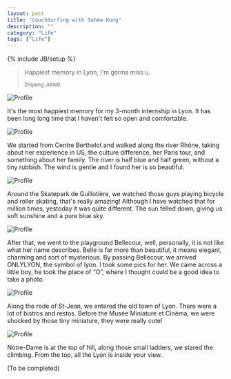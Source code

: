 ```yaml
---
layout: post
title: "CouchSurfing with Sohee Kong"
description: ""
category: "Life"
tags: ["Life"]
---
```


{% include JB/setup %}

<blockquote>
	<p>Happiest memory in Lyon, I'm gonna miss u.</p>
	<small>Zhipeng JIANG</small>
</blockquote>


![Profile](http://media-cache-ak2.pinimg.com/736x/be/73/9e/be739e01ac3bbcb7f5e685b300e65e11.jpg)


It's the most happiest memory for my 3-month internship in Lyon. It has been long long time that I haven't felt so open and comfortable.

![Profile](http://www.nileguide.com/destination/blog/lyon/files/2010/07/Paddle-pools-on-Les-Berges-du-Rhone.jpg)

We started from Centre Berthelot and walked along the river Rhône, taking about her experience in US, the culture difference, her Paris tour, and something about her family. The river is half blue and half green, without a tiny rubbish. The wind is gentle and I found her is so beautiful.

![Profile](http://farm6.staticflickr.com/5058/5456089848_b115c7b990_z.jpg)

Around the Skatepark de Guillotière, we watched those guys playing bicycle and roller skating, that's really amazing! Although I have watched that for million times, yestoday it was quite different. The sun felled down, giving us soft sunshine and a pure blue sky.

![Profile](http://www.eurexpo.com/IMG/jpg/Place-Bellecour-Fourviere.jpg)

After that, we went to the playground Bellecour, well, personally, it is not like what her name describes. Belle is far more than beautiful, it means elegant, charming and sort of mysterious. By passing Bellecour, we arrived ONLYLYON, the symbol of lyon. I took some pics for her. We came across a little boy, he took the place of “O”, where I thought could be a good idea to take a photo.

![Profile](http://mw2.google.com/mw-panoramio/photos/medium/14616326.jpg)

Along the rode of St-Jean, we entered the old town of Lyon. There were a lot of bistros and restos. Before the Musée Miniature et Cinéma, we were shocked by those tiny miniature, they were really cute!

![Profile](http://0.tqn.com/d/goeurope/1/0/-/k/1/lyon-miniatures-library.jpg)

Notre-Dame is at the top of hill, along those small ladders, we stared the climbing. 
From the top, all the Lyon is inside your view.

(To be completed)

